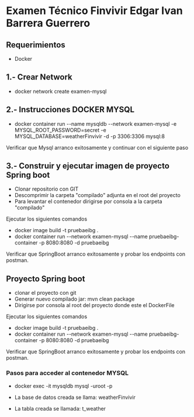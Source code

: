 # Examen Técnico Finvivir Edgar Ivan Barrera Guerrero

## Requerimientos

* Docker

## 1.- Crear Network

* docker network create examen-mysql

## 2.- Instrucciones DOCKER MYSQL

* docker container run --name mysqldb --network examen-mysql -e MYSQL_ROOT_PASSWORD=secret -e MYSQL_DATABASE=weatherFinvivir -d -p 3306:3306 mysql:8

Verificar que Mysql arranco exitosamente y continuar con el siguiente paso

## 3.- Construir y ejecutar imagen de proyecto Spring boot
* Clonar repositorio con GIT
* Descomprimir la carpeta "compilado" adjunta en el root del proyecto
* Para levantar el contenedor dirigirse por consola a la carpeta "compilado"

Ejecutar los siguientes comandos
* docker image build -t pruebaeibg .
* docker container run --network examen-mysql --name pruebaeibg-container -p 8080:8080 -d pruebaeibg

Verificar que SpringBoot arranco exitosamente y probar los endpoints con postman.

## Proyecto Spring boot

* clonar el proyecto con git
* Generar nuevo compilado jar: mvn clean package
* Dirigirse por consola al root del proyecto donde este el DockerFile

Ejecutar los siguientes comandos
* docker image build -t pruebaeibg .
* docker container run --network examen-mysql --name pruebaeibg-container -p 8080:8080 -d pruebaeibg


Verificar que SpringBoot arranco exitosamente y probar los endpoints con postman.

### Pasos para acceder al contenedor MYSQL

* docker exec -it mysqldb mysql -uroot -p

* La base de datos creada se llama: weatherFinvivir
* La tabla creada se llamada: t_weather